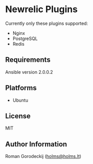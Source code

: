 # Newrelic Plugins

Currently only these plugins supported:

* Nginx
* PostgreSQL
* Redis

Requirements
------------

Ansible version 2.0.0.2

## Platforms

* Ubuntu


License
-------

MIT

Author Information
------------------

Roman Gorodeckij (<holms@holms.lt>)

